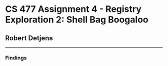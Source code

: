 # CS 477 Assignment 4 - Registry Exploration 2: Shell Bag Boogaloo

## Robert Detjens

---

### Findings
